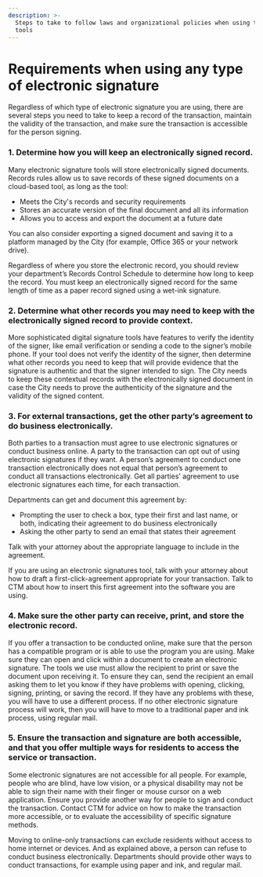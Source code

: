 ```yaml
---
description: >-
  Steps to take to follow laws and organizational policies when using these
  tools
---
```


# Requirements when using any type of electronic signature

Regardless of which type of electronic signature you are using, there are several steps you need to take to keep a record of the transaction, maintain the validity of the transaction, and make sure the transaction is accessible for the person signing.

### 1. Determine how you will keep an electronically signed record. 

Many electronic signature tools will store electronically signed documents. Records rules allow us to save records of these signed documents on a cloud-based tool, as long as the tool:

* Meets the City's records and security requirements
* Stores an accurate version of the final document and all its information
* Allows you to access and export the document at a future date

You can also consider exporting a signed document and saving it to a platform managed by the City \(for example, Office 365 or your network drive\).

Regardless of where you store the electronic record, you should review your department’s Records Control Schedule to determine how long to keep the record. You must keep an electronically signed record for the same length of time as a paper record signed using a wet-ink signature. 

### 2. Determine what other records you may need to keep with the electronically signed record to provide context. 

More sophisticated digital signature tools have features to verify the identity of the signer, like email verification or sending a code to the signer’s mobile phone. If your tool does not verify the identity of the signer, then determine what other records you need to keep that will provide evidence that the signature is authentic and that the signer intended to sign. The City needs to keep these contextual records with the electronically signed document in case the City needs to prove the authenticity of the signature and the validity of the signed content.  

### 3. For external transactions, get the other party’s agreement to do business electronically. 

Both parties to a transaction must agree to use electronic signatures or conduct business online. A party to the transaction can opt out of using electronic signatures if they want. A person’s agreement to conduct one transaction electronically does not equal that person’s agreement to conduct all transactions electronically. Get all parties’ agreement to use electronic signatures each time, for each transaction. 

Departments can get and document this agreement by:  

* Prompting the user to check a box, type their first and last name, or both, indicating their agreement to do business electronically 
* Asking the other party to send an email that states their agreement  

Talk with your attorney about the appropriate language to include in the agreement. 

If you are using an electronic signatures tool, talk with your attorney about how to draft a first-click-agreement appropriate for your transaction. Talk to CTM about how to insert this first agreement into the software you are using. 

### 4. Make sure the other party can receive, print, and store the electronic record. 

If you offer a transaction to be conducted online, make sure that the person has a compatible program or is able to use the program you are using. Make sure they can open and click within a document to create an electronic signature. The tools we use must allow the recipient to print or save the document upon receiving it. To ensure they can, send the recipient an email asking them to let you know if they have problems with opening, clicking, signing, printing, or saving the record. If they have any problems with these, you will have to use a different process.  If no other electronic signature process will work, then you will have to move to a traditional paper and ink process, using regular mail.   

### 5. Ensure the transaction and signature are both accessible, and that you offer multiple ways for residents to access the service or transaction. 

Some electronic signatures are not accessible for all people. For example, people who are blind, have low vision, or a physical disability may not be able to sign their name with their finger or mouse cursor on a web application. Ensure you provide another way for people to sign and conduct the transaction. Contact CTM for advice on how to make the transaction more accessible, or to evaluate the accessibility of specific signature methods. 

Moving to online-only transactions can exclude residents without access to home internet or devices. And as explained above, a person can refuse to conduct business electronically. Departments should provide other ways to conduct transactions, for example using paper and ink, and regular mail. 

